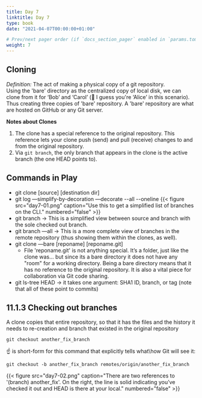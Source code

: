 ```yaml
---
title: Day 7
linktitle: Day 7
type: book
date: "2021-04-07T00:00:00+01:00"

# Prev/next pager order (if `docs_section_pager` enabled in `params.toml`)
weight: 7
---
```

## Cloning
_Definition:_ The act of making a physical copy of a git repository.  
Using the 'bare' directory as the centralized copy of local disk, we can clone from it for ‘Bob’ and ‘Carol’ (🤔 I guess you're ‘Alice’ in this scenario). Thus creating three copies of 'bare' repository. A 'bare' repository are what are hosted on GitHub or any Git server.

**Notes about Clones**
1. The clone has a special reference to the original repository. This reference lets your clone push (send) and pull (receive) changes to and from the original repository. 
2. Via `git branch`, the only branch that appears in the clone is the active branch (the one HEAD points to).

## Commands in Play
* git clone [source] [destination dir]
* git log —simplify-by-decoration —decorate --all --oneline
{{< figure src="day7-01.png" caption="Use this to get a simplified list of branches on the CLI." numbered="false" >}}
* git branch -> This is a simplified view between source and branch with the sole checked out branch.
* git branch —all -> This is a more complete view of branches in the remote repository (thus showing them within the clones, as well).
* git clone —bare [reponame]  [reponame.git]
	* File 'reponame.git' is not anything special. It’s a folder, just like the clone was… but since its a bare directory it does not have any "room" for a working directory. Being a bare directory means that it has no reference to the original repository. It is also a vital piece for collaboration via Git code sharing.
* git ls-tree HEAD -> it takes one argument: SHA1 ID, branch, or tag (note that all of these point to commits)

## 11.1.3 Checking out branches
A clone copies that entire repository, so that it has the files and the history it needs to re-creation and branch that existed in the original repository

`git checkout another_fix_branch`  

☝️ is short-form for this command that explicitly tells what\how Git will see it:

`git checkout -b another_fix_branch remotes/origin/another_fix_branch`  

{{< figure src="day7-02.png" caption="There are two references to '(branch) another_fix'. On the right, the line is solid indicating you’ve checked it out and HEAD is there at your local." numbered="false" >}}
